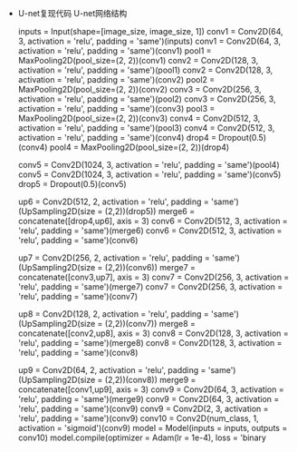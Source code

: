 - U-net复现代码
    U-net网络结构
    
    inputs = Input(shape=[image_size, image_size, 1])
    conv1 = Conv2D(64, 3, activation = 'relu', padding = 'same')(inputs)
    conv1 = Conv2D(64, 3, activation = 'relu', padding = 'same')(conv1)
    pool1 = MaxPooling2D(pool_size=(2, 2))(conv1)
    conv2 = Conv2D(128, 3, activation = 'relu', padding = 'same')(pool1)
    conv2 = Conv2D(128, 3, activation = 'relu', padding = 'same')(conv2)
    pool2 = MaxPooling2D(pool_size=(2, 2))(conv2)
    conv3 = Conv2D(256, 3, activation = 'relu', padding = 'same')(pool2)
    conv3 = Conv2D(256, 3, activation = 'relu', padding = 'same')(conv3)
    pool3 = MaxPooling2D(pool_size=(2, 2))(conv3)
    conv4 = Conv2D(512, 3, activation = 'relu', padding = 'same')(pool3)
    conv4 = Conv2D(512, 3, activation = 'relu', padding = 'same')(conv4)
    drop4 = Dropout(0.5)(conv4)
    pool4 = MaxPooling2D(pool_size=(2, 2))(drop4)

    conv5 = Conv2D(1024, 3, activation = 'relu', padding = 'same')(pool4)
    conv5 = Conv2D(1024, 3, activation = 'relu', padding = 'same')(conv5)
    drop5 = Dropout(0.5)(conv5)

    up6 = Conv2D(512, 2, activation = 'relu', padding = 'same')(UpSampling2D(size = (2,2))(drop5))
    merge6 = concatenate([drop4,up6], axis = 3)
    conv6 = Conv2D(512, 3, activation = 'relu', padding = 'same')(merge6)
    conv6 = Conv2D(512, 3, activation = 'relu', padding = 'same')(conv6)

    up7 = Conv2D(256, 2, activation = 'relu', padding = 'same')(UpSampling2D(size = (2,2))(conv6))
    merge7 = concatenate([conv3,up7], axis = 3)
    conv7 = Conv2D(256, 3, activation = 'relu', padding = 'same')(merge7)
    conv7 = Conv2D(256, 3, activation = 'relu', padding = 'same')(conv7)

    up8 = Conv2D(128, 2, activation = 'relu', padding = 'same')(UpSampling2D(size = (2,2))(conv7))
    merge8 = concatenate([conv2,up8], axis = 3)
    conv8 = Conv2D(128, 3, activation = 'relu', padding = 'same')(merge8)
    conv8 = Conv2D(128, 3, activation = 'relu', padding = 'same')(conv8)

    up9 = Conv2D(64, 2, activation = 'relu', padding = 'same')(UpSampling2D(size = (2,2))(conv8))
    merge9 = concatenate([conv1,up9], axis = 3)
    conv9 = Conv2D(64, 3, activation = 'relu', padding = 'same')(merge9)
    conv9 = Conv2D(64, 3, activation = 'relu', padding = 'same')(conv9)
    conv9 = Conv2D(2, 3, activation = 'relu', padding = 'same')(conv9)
    conv10 = Conv2D(num_class, 1, activation = 'sigmoid')(conv9)
    model = Model(inputs = inputs, outputs = conv10)
    model.compile(optimizer = Adam(lr = 1e-4), loss = 'binary
    









